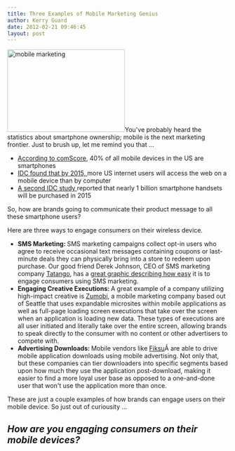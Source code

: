 ```yaml
---
title: Three Examples of Mobile Marketing Genius
author: Kerry Guard
date: 2012-02-21 09:46:45
layout: post
---
```

<img class="alignleft size-full wp-image-665" title="smart phones" src="http://mkgmediagroup.com/wp-content/uploads/2012/02/smart-phones.jpeg" alt="mobile marketing" width="268" height="188" />You've probably heard the statistics about smartphone ownership; mobile is the next marketing frontier. Just to brush up, let me remind you that ...
<ul>
	<li><a href="http://www.comscore.com/Press_Events/Press_Releases/2011/11/comScore_Reports_September_2011_U.S._Mobile_Subscriber_Market_Share" target="_blank">According to comScore</a>, 40% of all mobile devices in the US are smartphones</li>
	<li><a href="http://www.idc.com/getdoc.jsp?containerId=prUS23028711" target="_blank">IDC found that by 2015, </a>more US internet users will access the web on a mobile device than by computer</li>
	<li><a href="http://www.ft.com/cms/s/2/6ecd4a0a-280a-11e1-a4c4-00144feabdc0.html#axzz1mdUycRwv" target="_blank">A second IDC study </a>reported that nearly 1 billion smartphone handsets will be purchased in 2015</li>
</ul>
So, how are brands going to communicate their product message to all these smartphone users?

Here are three ways to engage consumers on their wireless device.
<ul>
	<li><strong>SMS Marketing: </strong>SMS marketing campaigns collect opt-in users who agree to receive occasional text messages containing coupons or last-minute deals they can physically bring into a store to redeem upon purchase. Our good friend Derek Johnson, CEO of SMS marketing company <a href="http://tatango.com" target="_blank">Tatango</a>, has a <a href="http://www.tatango.com/sms-marketing-how-it-works" target="_blank">great graphic describing how easy</a> it is to engage consumers using SMS marketing.</li>
	<li><strong>Engaging Creative Executions: </strong>A great example of a company utilizing high-impact creative is <a href="http://zumobi.com" target="_blank">Zumobi</a>, a mobile marketing company based out of Seattle that uses expandable microsites within mobile applications as well as full-page loading screen executions that take over the screen when an application is loading new data. These types of executions are all user initiated and literally take over the entire screen, allowing brands to speak directly to the consumer with no content or other advertisers to compete with.</li>
	<li><strong>Advertising Downloads: </strong>Mobile vendors like <a href="http://fiksu.com" target="_blank">Fiksu</a>Â are able to drive mobile application downloads using mobile advertising. Not only that, but these companies can tier downloaders into specific segments based upon how much they use the application post-download, making it easier to find a more loyal user base as opposed to a one-and-done user that won't use the application more than once.</li>
</ul>
These are just a couple examples of how brands can engage users on their mobile device. So just out of curiousity ...
<h2><em>How are you engaging consumers on their mobile devices?</em></h2>
